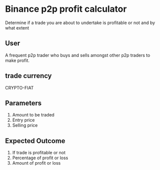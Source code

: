 # Binance p2p profit calculator

Determine if a trade you are about to undertake is
profitable or not and by what extent
 
## User
 A  frequent p2p trader who buys and sells amongst other
 p2p traders to make profit.
 
## trade currency
CRYPTO-FIAT 
 
## Parameters
1. Amount to be traded
2. Entry price
3. Selling price

## Expected Outcome
1. If trade is profitable or not
2. Percentage of profit or loss
3. Amount of profit or loss



